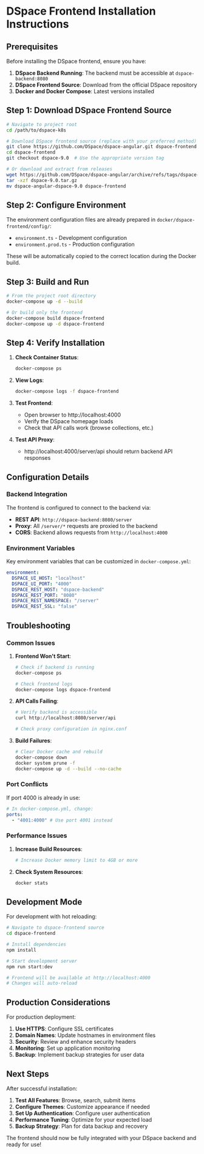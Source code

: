 # DSpace Frontend Installation Instructions

## Prerequisites

Before installing the DSpace frontend, ensure you have:

1. **DSpace Backend Running**: The backend must be accessible at `dspace-backend:8080`
2. **DSpace Frontend Source**: Download from the official DSpace repository
3. **Docker and Docker Compose**: Latest versions installed

## Step 1: Download DSpace Frontend Source

```bash
# Navigate to project root
cd /path/to/dspace-k8s

# Download DSpace frontend source (replace with your preferred method)
git clone https://github.com/DSpace/dspace-angular.git dspace-frontend
cd dspace-frontend
git checkout dspace-9.0  # Use the appropriate version tag

# Or download and extract from releases
wget https://github.com/DSpace/dspace-angular/archive/refs/tags/dspace-9.0.tar.gz
tar -xzf dspace-9.0.tar.gz
mv dspace-angular-dspace-9.0 dspace-frontend
```

## Step 2: Configure Environment

The environment configuration files are already prepared in `docker/dspace-frontend/config/`:

- `environment.ts` - Development configuration
- `environment.prod.ts` - Production configuration

These will be automatically copied to the correct location during the Docker build.

## Step 3: Build and Run

```bash
# From the project root directory
docker-compose up -d --build

# Or build only the frontend
docker-compose build dspace-frontend
docker-compose up -d dspace-frontend
```

## Step 4: Verify Installation

1. **Check Container Status**:

   ```bash
   docker-compose ps
   ```

2. **View Logs**:

   ```bash
   docker-compose logs -f dspace-frontend
   ```

3. **Test Frontend**:

   - Open browser to http://localhost:4000
   - Verify the DSpace homepage loads
   - Check that API calls work (browse collections, etc.)

4. **Test API Proxy**:
   - http://localhost:4000/server/api should return backend API responses

## Configuration Details

### Backend Integration

The frontend is configured to connect to the backend via:

- **REST API**: `http://dspace-backend:8080/server`
- **Proxy**: All `/server/*` requests are proxied to the backend
- **CORS**: Backend allows requests from `http://localhost:4000`

### Environment Variables

Key environment variables that can be customized in `docker-compose.yml`:

```yaml
environment:
  DSPACE_UI_HOST: "localhost"
  DSPACE_UI_PORT: "4000"
  DSPACE_REST_HOST: "dspace-backend"
  DSPACE_REST_PORT: "8080"
  DSPACE_REST_NAMESPACE: "/server"
  DSPACE_REST_SSL: "false"
```

## Troubleshooting

### Common Issues

1. **Frontend Won't Start**:

   ```bash
   # Check if backend is running
   docker-compose ps

   # Check frontend logs
   docker-compose logs dspace-frontend
   ```

2. **API Calls Failing**:

   ```bash
   # Verify backend is accessible
   curl http://localhost:8080/server/api

   # Check proxy configuration in nginx.conf
   ```

3. **Build Failures**:
   ```bash
   # Clear Docker cache and rebuild
   docker-compose down
   docker system prune -f
   docker-compose up -d --build --no-cache
   ```

### Port Conflicts

If port 4000 is already in use:

```yaml
# In docker-compose.yml, change:
ports:
  - "4001:4000" # Use port 4001 instead
```

### Performance Issues

1. **Increase Build Resources**:

   ```bash
   # Increase Docker memory limit to 4GB or more
   ```

2. **Check System Resources**:
   ```bash
   docker stats
   ```

## Development Mode

For development with hot reloading:

```bash
# Navigate to dspace-frontend source
cd dspace-frontend

# Install dependencies
npm install

# Start development server
npm run start:dev

# Frontend will be available at http://localhost:4000
# Changes will auto-reload
```

## Production Considerations

For production deployment:

1. **Use HTTPS**: Configure SSL certificates
2. **Domain Names**: Update hostnames in environment files
3. **Security**: Review and enhance security headers
4. **Monitoring**: Set up application monitoring
5. **Backup**: Implement backup strategies for user data

## Next Steps

After successful installation:

1. **Test All Features**: Browse, search, submit items
2. **Configure Themes**: Customize appearance if needed
3. **Set Up Authentication**: Configure user authentication
4. **Performance Tuning**: Optimize for your expected load
5. **Backup Strategy**: Plan for data backup and recovery

The frontend should now be fully integrated with your DSpace backend and ready for use!
